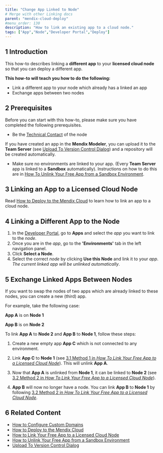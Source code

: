```yaml
---
title: "Change App Linked to Node"
# Merge with other Linking docs
parent: "mendix-cloud-deploy"
#menu_order: 130
description: "How to link an existing app to a cloud node."
tags: ["App","Node","Developer Portal","Deploy"]
---
```


## 1 Introduction

This how-to describes linking a **different app** to your **licensed cloud node** so that you can deploy a different app.

**This how-to will teach you how to do the following:**

*  Link a different app to your node which already has a linked an app
*  Exchange apps between two nodes

## 2 Prerequisites

Before you can start with this how-to, please make sure you have completed the following prerequisites.

* Be the [Technical Contact](/developerportal/company-app-roles/technical-contact) of the node

If you have created an app in the **Mendix Modeler**, you can upload it to the **Team Server** (see [Upload To Version Control Dialog](/refguide/upload-to-version-control-dialog)) and a repository will be created automatically.

*   Make sure no environments are linked to your app. (Every **Team Server** app is linked to a **Sandbox** automatically).
Instructions on how to do this are in [How To Unlink Your Free App from a Sandbox Environment](how-to-unlink-sandbox).

## 3 Linking an App to a Licensed Cloud Node

Read [How to Deploy to the Mendix Cloud](mendix-cloud-deploy) to learn how to link an app to a cloud node.

## 4 Linking a Different App to the Node

1.  In the [Developer Portal](http://home.mendix.com), go to **Apps** and select the *app* you want to link to the *node*.
2.  Once you are in the *app*, go to the **'Environments'** tab in the left navigation panel.
3.  Click **Select a Node**.
4.  Select the correct *node* by clicking **Use this Node** and link it to your *app*. *The current linked app will be unlinked automatically*.

## 5 Exchange Linked Apps Between Nodes

If you want to swap the nodes of two apps which are already linked to these nodes, you can create a new (third) app.

For example, take the following case:

**App A** is on **Node 1**

**App B** is on **Node 2**

To link **App A** to **Node 2** and **App B** to **Node 1**, follow these steps:

1. Create a new empty app **App C** which is not connected to any environment.

2. Link **App C** to **Node 1** (see [3.1 Method 1 in *How To Link Your Free App to a Licensed Cloud Node*](how-to-link-app-to-node)). This will unlink **App A**.

3. Now that **App A** is unlinked from **Node 1**, it can be linked to **Node 2** (see [3.2 Method 2 in *How To Link Your Free App to a Licensed Cloud Node*](how-to-link-app-to-node)).

4. **App B** will now no longer have a node. You can link **App B** to **Node 1** by following [3.2 Method 2 in *How To Link Your Free App to a Licensed Cloud Node*](how-to-link-app-to-node).

## 6 Related Content

*   [How to Configure Custom Domains](custom-domains)
*   [How to Deploy to the Mendix Cloud](mendix-cloud-deploy)
*   [How to Link Your Free App to a Licensed Cloud Node](how-to-link-app-to-node)
*   [How to Unlink Your Free App from a Sandbox Environment](how-to-unlink-sandbox)
*   [Upload To Version Control Dialog](/refguide/upload-to-version-control-dialog)
